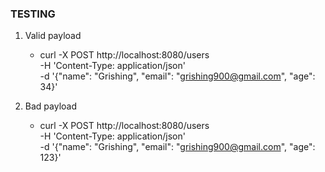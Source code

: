 ### TESTING

1. Valid payload

   - curl -X POST http://localhost:8080/users \
     -H 'Content-Type: application/json' \
     -d '{"name": "Grishing", "email": "grishing900@gmail.com", "age": 34}'

2. Bad payload
   - curl -X POST http://localhost:8080/users \
      -H 'Content-Type: application/json' \
      -d '{"name": "Grishing", "email": "grishing900@gmail.com", "age": 123}'

